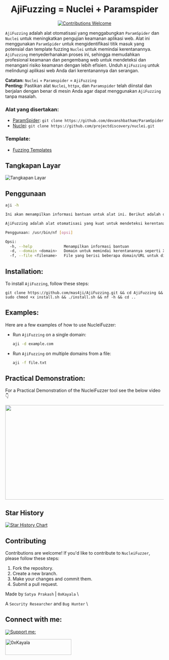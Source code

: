 <h1 align="center"> 
  AjiFuzzing = Nuclei + Paramspider
  <br>
</h1>

<p align="center">
  <a href="https://github.com/mas4ji/AjiFuzzing/issues">
    <img src="https://img.shields.io/badge/contributions-welcome-brightgreen.svg?style=flat" alt="Contributions Welcome">
  </a>
</p>

`AjiFuzzing` adalah alat otomatisasi yang menggabungkan `ParamSpider` dan `Nuclei` untuk meningkatkan pengujian keamanan aplikasi web. Alat ini menggunakan `ParamSpider` untuk mengidentifikasi titik masuk yang potensial dan template fuzzing `Nuclei` untuk memindai kerentanannya. `AjiFuzzing` menyederhanakan proses ini, sehingga memudahkan profesional keamanan dan pengembang web untuk mendeteksi dan menangani risiko keamanan dengan lebih efisien. Unduh `AjiFuzzing` untuk melindungi aplikasi web Anda dari kerentanannya dan serangan.

**Catatan:** `Nuclei` + `Paramspider` = `AjiFuzzing`  
**Penting:** Pastikan alat `Nuclei`, `httpx`, dan `Paramspider` telah diinstal dan berjalan dengan benar di mesin Anda agar dapat menggunakan `AjiFuzzing` tanpa masalah.

### Alat yang disertakan:
- [ParamSpider](https://github.com/0xKayala/ParamSpider): `git clone https://github.com/devanshbatham/ParamSpider`  
- [Nuclei](https://github.com/projectdiscovery/nuclei): `git clone https://github.com/projectdiscovery/nuclei.git`

### Template:
- [Fuzzing Templates](https://github.com/mas4ji/fuzzing-templates)

## Tangkapan Layar
![Tangkapan Layar](https://github.com/0xKayala/NucleiFuzzer/assets/16838353/d29d18e2-e5b4-4f5f-b1fd-351167fa7c31)

## Penggunaan

```sh
aji -h

Ini akan menampilkan informasi bantuan untuk alat ini. Berikut adalah opsi yang didukung:

AjiFuzzing adalah alat otomatisasi yang kuat untuk mendeteksi kerentanannya seperti XSS, SQLi, SSRF, Open-Redirect, dll. pada aplikasi web.

Penggunaan: /usr/bin/nf [opsi]

Opsi:
  -h, --help              Menampilkan informasi bantuan
  -d, --domain <domain>   Domain untuk memindai kerentanannya seperti XSS, SQLi, SSRF, Open-Redirect, dll.
  -f, --file <filename>   File yang berisi beberapa domain/URL untuk dipindai
```

## Installation:

To install `AjiFuzzing`, follow these steps:

```
git clone https://github.com/mas4ji/AjiFuzzing.git && cd AjiFuzzing && sudo chmod +x install.sh && ./install.sh && nf -h && cd ..
```

## Examples:

Here are a few examples of how to use NucleiFuzzer:

- Run `AjiFuzzing` on a single domain:

  ```sh
  aji -d example.com
  ```

- Run `AjiFuzzing` on multiple domains from a file:

  ```sh
  aji -f file.txt
  ```

## Practical Demonstration:

For a Practical Demonstration of the NucleiFuzzer tool see the below video 👇 <br>

[<img src="https://img.youtube.com/vi/2K2gTCHt6kg/hqdefault.jpg" width="600" height="300"/>](https://www.youtube.com/embed/2K2gTCHt6kg)

## Star History

[![Star History Chart](https://api.star-history.com/svg?repos=0xKayala/NucleiFuzzer&type=Date)](https://star-history.com/#0xKayala/NucleiFuzzer&Date)

## Contributing

Contributions are welcome! If you'd like to contribute to `NucleiFuzzer`, please follow these steps:

1. Fork the repository.
2. Create a new branch.
3. Make your changes and commit them.
4. Submit a pull request.

Made by
`Satya Prakash` | `0xKayala` \

A `Security Researcher` and `Bug Hunter` \

## Connect with me:
<p align="left">
<a href="https://linkedin.com/in/mas4ji" target="blank"><img align="center" src="https://raw.githubusercontent.com/rahuldkjain/github-profile-readme-
</p>

## Support me:
<p><a href="https://www.buymeacoffee.com/mas4ji"> <img align="left" src="https://cdn.buymeacoffee.com/buttons/v2/default-yellow.png" height="50" width="210" alt="0xKayala" /></a></p><br><br>
